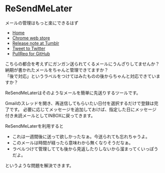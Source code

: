 ReSendMeLater
=============

メールの管理はもっと楽にできるはず

 - [Home][home]
 - [Chrome web store][store]
 - [Release note at Tumblr][tumblr]
 - [Tweet to Twitter][twitter]
 - [PullReq for GitHub][github]

 [home]: http://loudlyapps.github.io/ReSendMeLater/
 [store]: https://chrome.google.com/webstore/detail/resendmelater/ililpfmengdjfldiogbhkhjcmdmimhih
 [tumblr]: http://loudlyapps.tumblr.com/tagged/ReleaseNote
 [twitter]: https://twitter.com/loudlyapps
 [github]: https://github.com/loudlyapps/ReSendMeLater


こちらの都合を考えずにガンガン送られてくるメールにうんざりしてませんか？  
納期が書かれたメールをちゃんと管理できてますか？  
「後で対応」というラベルをつけてはみたものの後からちゃんと対応できていますか？  

ReSendMeLaterはそのようなメールを簡単に先送りするツールです。

Gmailのスレッドを開き、再送信してもらいたい日付を選択するだけで登録は完了です。
必要に応じてメッセージを追加しておけば、指定した日にメッセージ付き未読メールとしてINBOXに戻ってきます。

ReSendMeLaterを利用すると

  - これは一週間後に送って欲しかったなぁ。今送られても忘れちゃうよ。
  - このメールは時間が経ったら意味わから無くなりそうだなぁ。
  - ラベルつけて管理してても後から見返したりしないから溜まってくいっぽうだよ。

というような問題を解決できます。
